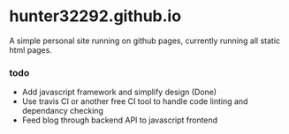 # hunter32292.github.io

A simple personal site running on github pages, currently running all static html pages.

### todo
 - Add javascript framework and simplify design (Done)
 - Use travis CI or another free CI tool to handle code linting and dependancy checking
 - Feed blog through backend API to javascript frontend
